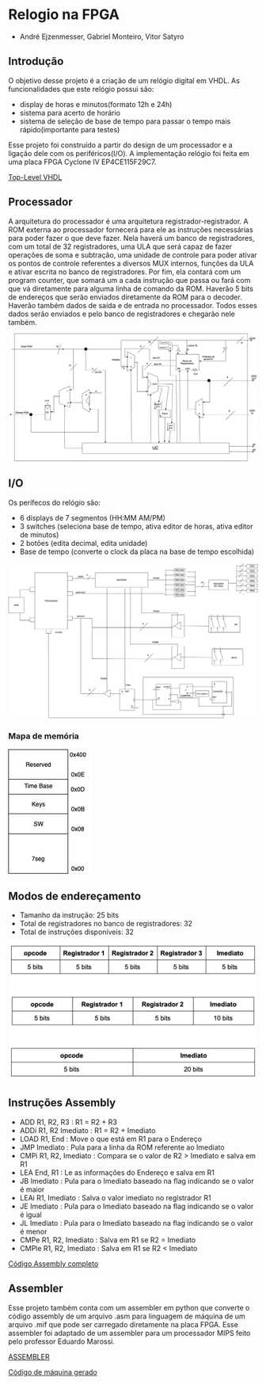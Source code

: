 # Relogio na FPGA

- André Ejzenmesser, Gabriel Monteiro, Vitor Satyro

## Introdução

O objetivo desse projeto é a criação de um relógio digital em VHDL. As funcionalidades que este relógio possui são:
 - display de horas e minutos(formato 12h e 24h)
 - sistema para acerto de horário
 - sistema de seleção de base de tempo para passar o tempo mais rápido(importante para testes)

Esse projeto foi construído a partir do design de um processador e a ligação dele com os periféricos(I/O). A implementação relógio foi feita em uma placa FPGA Cyclone IV EP4CE115F29C7.

[Top-Level VHDL](https://github.com/decoejz/relogio_FPGA/blob/master/relogio.vhd)

 
## Processador

A arquitetura do processador é uma arquitetura registrador-registrador. A ROM externa ao processador fornecerá para ele as instruções necessárias para poder fazer o que deve fazer. Nela haverá um banco de registradores, com um total de 32 registradores, uma ULA que será capaz de fazer operações de soma e subtração, uma unidade de controle para poder ativar os pontos de controle referentes a diversos MUX internos, funções da ULA e ativar escrita no banco de registradores. Por fim, ela contará com um program counter, que somará um a cada instrução que passa ou fará com que vá diretamente para alguma linha de comando da ROM. Haverão 5 bits de endereços que serão enviados diretamente da ROM para o decoder. Haverão também dados de saída e de entrada no processador. Todos esses dados serão enviados e pelo banco de registradores e chegarão nele também.


![alt text](https://github.com/decoejz/relogio_FPGA/blob/master/imagens/processador.png)

## I/O

Os perífecos do relógio são:

- 6 displays de 7 segmentos (HH:MM AM/PM)
- 3 switches (seleciona base de tempo, ativa editor de horas, ativa editor de minutos)
- 2 botões (edita decimal, edita unidade)
- Base de tempo (converte o clock da placa na base de tempo escolhida)

![alt text](https://github.com/decoejz/relogio_FPGA/blob/master/imagens/io.png)

### Mapa de memória

![alt text](https://github.com/decoejz/relogio_FPGA/blob/master/imagens/mapamemoria.png)

## Modos de endereçamento 

- Tamanho da instrução: 25 bits
- Total de registradores no banco de registradores: 32
- Total de instruções disponíveis: 32

![alt text](https://github.com/decoejz/relogio_FPGA/blob/master/imagens/enderacamento.png)

## Instruções Assembly

- ADD R1, R2, R3 : R1 = R2 + R3
- ADDi R1, R2 Imediato : R1 = R2 + Imediato
- LOAD R1, End : Move o que está em R1 para o Endereço
- JMP Imediato : Pula para a linha da ROM referente ao Imediato
- CMPi R1, R2, Imediato : Compara se o valor de R2 > Imediato e salva em R1
- LEA End, R1 : Le as informações do Endereço e salva em R1
- JB Imediato : Pula para o Imediato baseado na flag indicando se o valor é maior
- LEAi R1, Imediato : Salva o valor imediato no registrador R1
- JE Imediato : Pula para o Imediato baseado na flag indicando se o valor é igual
- JL Imediato : Pula para o Imediato baseado na flag indicando se o valor é menor
- CMPe R1, R2, Imediato : Salva em R1 se R2 = Imediato
- CMPle R1, R2, Imediato : Salva em R1 se R2 < Imediato

[Código Assembly completo](https://github.com/decoejz/relogio_FPGA/blob/master/assembly/assembly.asm)

## Assembler

Esse projeto também conta com um assembler em python que converte o código assembly de um arquivo .asm para linguagem de máquina de um arquivo .mif que pode ser carregado diretamente na placa FPGA. Esse assembler foi adaptado de um assembler para um processador MIPS feito pelo professor Eduardo Marossi.

[ASSEMBLER](https://github.com/decoejz/relogio_FPGA/blob/master/python/assembler.py)

[Código de máquina gerado](https://github.com/decoejz/relogio_FPGA/blob/master/mif/initROM.mif)
